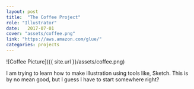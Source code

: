 ```yaml
---
layout: post
title:  "The Coffee Project"
role: "Illustrator"
date:   2017-07-01
cover: "assets/coffee.png"
link: "https://aws.amazon.com/glue/"
categories: projects
---
```

![Coffee Picture]({{ site.url }}/assets/coffee.png)

I am trying to learn how to make illustration using tools like, Sketch. This is by no mean good, but I guess I have to start somewhere right?
